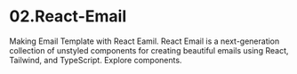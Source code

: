 # 02.React-Email
Making Email Template with React Eamil. React Email is a next-generation collection of unstyled components for creating beautiful emails using React, Tailwind, and TypeScript. Explore components.
